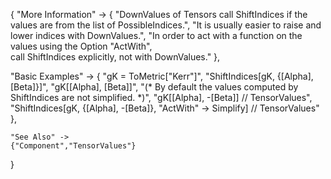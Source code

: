 {
  "More Information" -> {
      "DownValues of Tensors call ShiftIndices if the values are from the list of PossibleIndices.",
      "It is usually easier to raise and lower indices with DownValues.",
      "In order to act with a function on the values using the Option \"ActWith\", \
call ShiftIndices explicitly, not with DownValues."
  },

  "Basic Examples" -> {
    "gK = ToMetric[\"Kerr\"]",
    "ShiftIndices[gK, {\[Alpha], \[Beta]}]",
    "gK[\[Alpha], \[Beta]]",
    "(* By default the values computed by ShiftIndices are not simplified. *)",
    "gK[\[Alpha], -\[Beta]] // TensorValues",
    "ShiftIndices[gK, {\[Alpha], -\[Beta]}, \"ActWith\" -> Simplify] // TensorValues"
    },

    "See Also" ->
    {"Component","TensorValues"}

}
